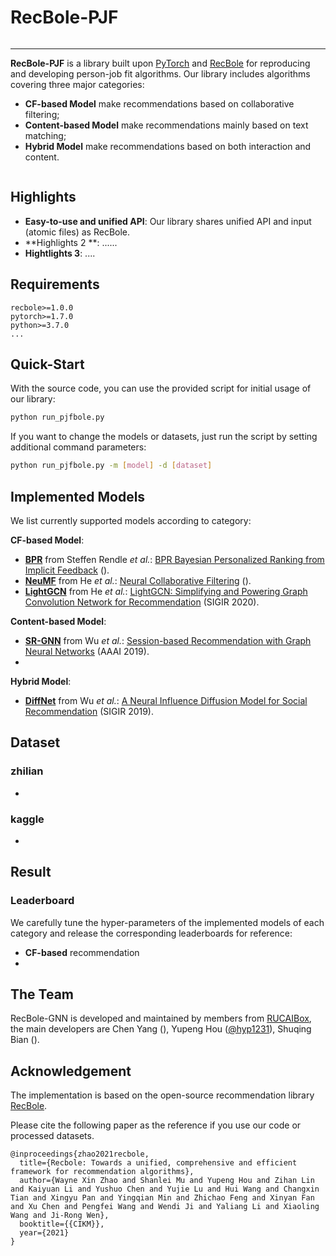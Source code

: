 # RecBole-PJF

![]()

-----

**RecBole-PJF** is a library built upon [PyTorch](https://pytorch.org) and [RecBole](https://github.com/RUCAIBox/RecBole) for reproducing and developing person-job fit algorithms. Our library includes algorithms covering three major categories:

* **CF-based Model** make recommendations based on collaborative filtering;
* **Content-based Model** make recommendations mainly based on text matching;
* **Hybrid Model** make recommendations based on both interaction and content.

![]()

## Highlights

* **Easy-to-use and unified API**:
    Our library shares unified API and input (atomic files) as RecBole.
* **Highlights 2 **:
    ......
* **Hightlights 3**:
    ....

## Requirements

```
recbole>=1.0.0
pytorch>=1.7.0
python>=3.7.0
...
```

## Quick-Start

With the source code, you can use the provided script for initial usage of our library:

```bash
python run_pjfbole.py
```

If you want to change the models or datasets, just run the script by setting additional command parameters:

```bash
python run_pjfbole.py -m [model] -d [dataset]
```

## Implemented Models

We list currently supported models according to category:

**CF-based Model**:

* **[BPR](recbole_gnn/model/general_recommender/bpr.py)** from Steffen Rendle *et al.*: [BPR Bayesian Personalized Ranking from Implicit Feedback](https://dl.acm.org/doi/10.5555/1795114.1795167) ().
* **[NeuMF](recbole_gnn/model/general_recommender/neumf.py)** from He *et al.*: [Neural Collaborative Filtering](https://dl.acm.org/doi/abs/10.1145/3038912.3052569) ().
* **[LightGCN](recbole_gnn/model/general_recommender/lightgcn.py)** from He *et al.*: [LightGCN: Simplifying and Powering Graph Convolution Network for Recommendation](https://arxiv.org/abs/2002.02126) (SIGIR 2020).

**Content-based Model**:

* **[SR-GNN](recbole_gnn/model/sequential_recommender/srgnn.py)** from Wu *et al.*: [Session-based Recommendation with Graph Neural Networks](https://arxiv.org/abs/1811.00855) (AAAI 2019).
* 

**Hybrid Model**:

* **[DiffNet](recbole_gnn/model/social_recommender/diffnet.py)** from Wu *et al.*: [A Neural Influence Diffusion Model for Social Recommendation](https://arxiv.org/abs/1904.10322) (SIGIR 2019).

## Dataset

### zhilian

* 

### kaggle

* 

## Result

### Leaderboard

We carefully tune the hyper-parameters of the implemented models of each category and release the corresponding leaderboards for reference:

- **CF-based** recommendation 
- 

## The Team

RecBole-GNN is developed and maintained by members from [RUCAIBox](http://aibox.ruc.edu.cn/), the main developers are Chen Yang (), Yupeng Hou ([@hyp1231](https://github.com/hyp1231)), Shuqing Bian ().

## Acknowledgement

The implementation is based on the open-source recommendation library [RecBole](https://github.com/RUCAIBox/RecBole).

Please cite the following paper as the reference if you use our code or processed datasets.

```
@inproceedings{zhao2021recbole,
  title={Recbole: Towards a unified, comprehensive and efficient framework for recommendation algorithms},
  author={Wayne Xin Zhao and Shanlei Mu and Yupeng Hou and Zihan Lin and Kaiyuan Li and Yushuo Chen and Yujie Lu and Hui Wang and Changxin Tian and Xingyu Pan and Yingqian Min and Zhichao Feng and Xinyan Fan and Xu Chen and Pengfei Wang and Wendi Ji and Yaliang Li and Xiaoling Wang and Ji-Rong Wen},
  booktitle={{CIKM}},
  year={2021}
}
